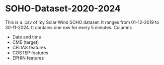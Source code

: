 # SOHO-Dataset-2020-2024

This is a .csv of my Solar Wind SOHO dataset. It ranges from 01-12-2019 to 30-11-2024. It contains one row for every 5 minutes. 
Columns
- Date and time
- CME (target)
- CELIAS features
- COSTEP features
- EPHIN features
